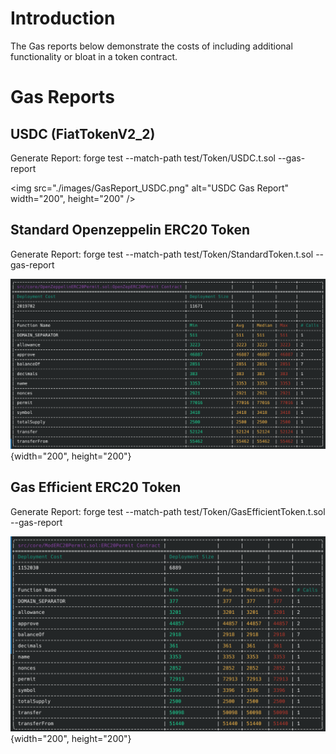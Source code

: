 # Introduction

The Gas reports below demonstrate the costs of including additional functionality or bloat in a token contract. 

# Gas Reports

## USDC (FiatTokenV2_2)

Generate Report: forge test --match-path test/Token/USDC.t.sol --gas-report	

<img src="./images/GasReport_USDC.png" alt="USDC Gas Report" width="200", height="200" />

## Standard Openzeppelin ERC20 Token

Generate Report: forge test --match-path test/Token/StandardToken.t.sol --gas-report 

![Standard Gas Report](./images/GasReport_StandardToken.png){width="200", height="200"}

## Gas Efficient ERC20 Token

Generate Report: forge test --match-path test/Token/GasEfficientToken.t.sol --gas-report 

![Minimal Token Gas Report](./images/GasReport_GasEfficientToken.png){width="200", height="200"}	
